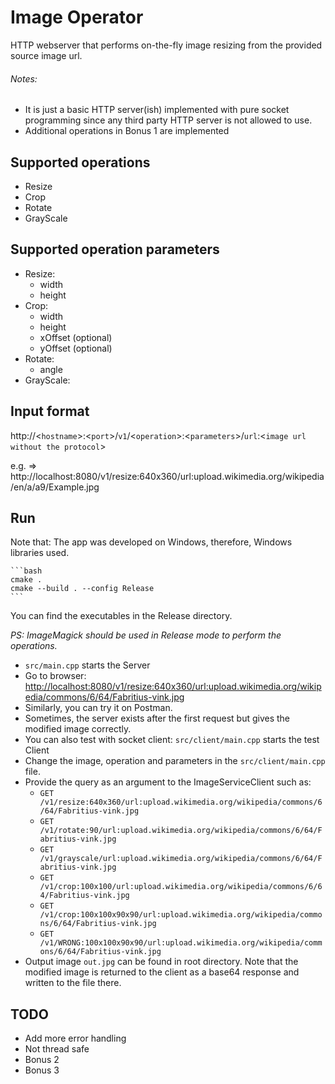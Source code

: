 # Image Operator
HTTP webserver that performs on-the-fly image resizing from the provided source image url.

###### Notes: 
- It is just a basic HTTP server(ish) implemented with pure socket programming since any third party HTTP server is not allowed to use.
- Additional operations in Bonus 1 are implemented

## Supported operations
- Resize
- Crop
- Rotate
- GrayScale

## Supported operation parameters
- Resize:
  - width
  - height
- Crop:
  - width
  - height
  - xOffset (optional)
  - yOffset (optional)
- Rotate:
  - angle
- GrayScale:

## Input format
http://<`hostname`>:<`port`>/`v1`/<`operation`>:<`parameters`>/`url`:<`image url without the protocol`>

e.g. => http://localhost:8080/v1/resize:640x360/url:upload.wikimedia.org/wikipedia/en/a/a9/Example.jpg

## Run
Note that: The app was developed on Windows, therefore, Windows libraries used.

    ```bash
    cmake .
    cmake --build . --config Release
    ```
You can find the executables in the Release directory.

_PS: ImageMagick should be used in Release mode to perform the operations._

- `src/main.cpp` starts the Server
- Go to browser: [http://localhost:8080/v1/resize:640x360/url:upload.wikimedia.org/wikipedia/commons/6/64/Fabritius-vink.jpg](http://localhost:8080/v1/resize:640x360/url:upload.wikimedia.org/wikipedia/commons/6/64/Fabritius-vink.jpg)
- Similarly, you can try it on Postman.
- Sometimes, the server exists after the first request but gives the modified image correctly.
- You can also test with socket client: `src/client/main.cpp` starts the test Client
- Change the image, operation and parameters in the `src/client/main.cpp` file.
- Provide the query as an argument to the ImageServiceClient such as:
  - `GET /v1/resize:640x360/url:upload.wikimedia.org/wikipedia/commons/6/64/Fabritius-vink.jpg`
  - `GET /v1/rotate:90/url:upload.wikimedia.org/wikipedia/commons/6/64/Fabritius-vink.jpg`
  - `GET /v1/grayscale/url:upload.wikimedia.org/wikipedia/commons/6/64/Fabritius-vink.jpg`
  - `GET /v1/crop:100x100/url:upload.wikimedia.org/wikipedia/commons/6/64/Fabritius-vink.jpg`
  - `GET /v1/crop:100x100x90x90/url:upload.wikimedia.org/wikipedia/commons/6/64/Fabritius-vink.jpg`
  - `GET /v1/WRONG:100x100x90x90/url:upload.wikimedia.org/wikipedia/commons/6/64/Fabritius-vink.jpg`
- Output image `out.jpg`  can be found in root directory. Note that the modified image is returned to the client as a base64 response and written to the file there.

## TODO
- Add more error handling
- Not thread safe
- Bonus 2
- Bonus 3
